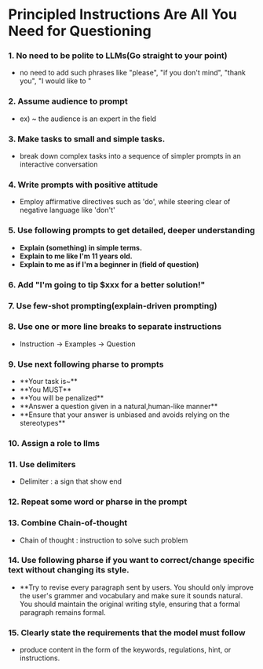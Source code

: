# Principled Instructions Are All You Need for Questioning

### 1. No need to be polite to LLMs(Go straight to your point)

- no need to add such phrases like "please", "if you don't mind", "thank you", "I would like to "

### 2. Assume audience to prompt

- ex) ~ the audience is an expert in the field

### 3. Make tasks to small and simple tasks.

- break down complex tasks into a sequence of simpler prompts in an interactive conversation

### 4. Write prompts with positive attitude

- Employ affirmative directives such as 'do', while steering clear of negative language like 'don't'

### 5. Use following prompts to get detailed, deeper understanding

- **Explain (something) in simple terms.**
- **Explain to me like I'm 11 years old.**
- **Explain to me as if I'm a beginner in (field of question)**

### 6. Add "I'm going to tip $xxx for a better solution!"

### 7. Use few-shot prompting(explain-driven prompting)

### 8. Use one or more line breaks to separate instructions

- Instruction -> Examples -> Question

### 9. Use next following pharse to prompts

- \*\*Your task is~\*\*
- \*\*You MUST\*\*
- \*\*You will be penalized\*\*
- \*\*Answer a question given in a natural,human-like manner\*\*
- \*\*Ensure that your answer is unbiased and avoids relying on the stereotypes\*\*

### 10. Assign a role to llms

### 11. Use delimiters

- Delimiter : a sign that show end

### 12. Repeat some word or pharse in the prompt

### 13. Combine Chain-of-thought

- Chain of thought : instruction to solve such problem

### 14. Use following pharse if you want to correct/change specific text without changing its style.

- \*\*Try to revise every paragraph sent by users. You should only improve the user's grammer and vocabulary and make sure it sounds natural. You should maintain the original writing style, ensuring that a formal paragraph remains formal.

### 15. Clearly state the requirements that the model must follow

- produce content in the form of the keywords, regulations, hint, or instructions.
